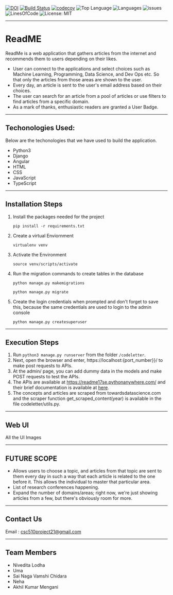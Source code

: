 

[![DOI](https://zenodo.org/badge/doi/10.5281/zenodo.5539734.svg)](https://zenodo.org/record/5539790#.YVZISy1h1QJ) [![Build Status](https://api.travis-ci.org/niveditalodha/ReadME.svg?branch=main)](https://app.travis-ci.com/github/niveditalodha/ReadME) [![codecov](https://codecov.io/gh/niveditalodha/ReadME/branch/main/graph/badge.svg?token=b8a4f0af-7f5e-479e-85d0-0901703d4c3f)](https://codecov.io/gh/niveditalodha/ReadME) ![Top Language](https://img.shields.io/github/languages/top/niveditalodha/ReadME) ![Languages](https://img.shields.io/github/languages/count/niveditalodha/ReadME) ![issues](https://img.shields.io/github/issues/niveditalodha/ReadME) ![LinesOfCode](https://img.shields.io/tokei/lines/github/niveditalodha/ReadME) ![License: MIT](https://img.shields.io/badge/License-MIT-yellow.svg)


---

# ReadME
ReadMe is a web application that gathers articles from the internet and recommends them to users depending on their likes.
- User can connect to the applications and select choices such as Machine Learning, Programming, Data Science, and Dev Ops etc. So that only the articles from those areas are shown to the user.
- Every day, an article is sent to the user's email address based on their choices.
- The user can search for an article from a pool of articles or use filters to find articles from a specific domain.
- As a mark of thanks, enthusiastic readers are granted a User Badge.

---

## Techonologies Used:

Below are the techonologies that we have used to build the application.
- Python3
- Django
- Angular
- HTML
- CSS
- JavaScript
- TypeScript

---

## Installation Steps 
1. Install the packages needed for the project
	```
	pip install -r requirements.txt
	```
2. Create a virtual Enviornment
	```
	virtualenv venv 
	```
3. Activate the Environment
	```
	source venv/scripts/activate 
	```
3. Run the migration commands to create tables in the database
	
	```
	python manage.py makemigrations
	```
	```
	python manage.py migrate
	```
4. Create the login credentials when prompted and don't forget to save this, because the same credentials are used to login to the admin console
	```
	python manage.py createsuperuser
	```

---

## Execution Steps 

1. Run `python3 manage.py runserver` from the folder `/codeletter`. 
2. Next, open the browser and enter, https://localhost:{port_number}}/ to make post requests to APIs.
3. At the admin/ page, you can add dummy data in the models and make POST requests to test the APIs. 
4. The APIs are available at https://readme17se.pythonanywhere.com/ and their brief documentation is available at [here](https://docs.google.com/spreadsheets/d/1H-hvEmOf9RNG6zr111A7DrE30HSd6UZr67vFTpskBXE/edit?usp=sharing).
5. The concepts and articles are scraped from towardsdatascience.com and the scraper function get_scraped_content(year) is available in the file codeletter/utils.py.

---

## Web UI

All the UI Images

---

## FUTURE SCOPE

- Allows users to choose a topic, and articles from that topic are sent to them every day in such a way that each article is related to the one before it. This allows the individual to master that particular area.
- List of research conferences happening.
- Expand the number of domains/areas; right now, we're just showing articles from a few, but there's obviously room for more.

---

## Contact Us

Email : [csc510project21@gmail.com](csc510project21@gmail.com)

---


## Team Members

- Nivedita Lodha
- Uma
- Sai Naga Vamshi Chidara
- Neha
- Akhil Kumar Mengani
				

